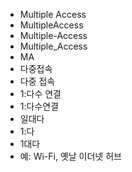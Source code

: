 - Multiple Access
- MultipleAccess
- Multiple-Access
- Multiple_Access
- MA
- 다중접속
- 다중 접속
- 1:다수 연결 
- 1:다수연결
- 일대다
- 1:다 
- 1대다 
- 예: Wi-Fi, 옛날 이더넷 허브